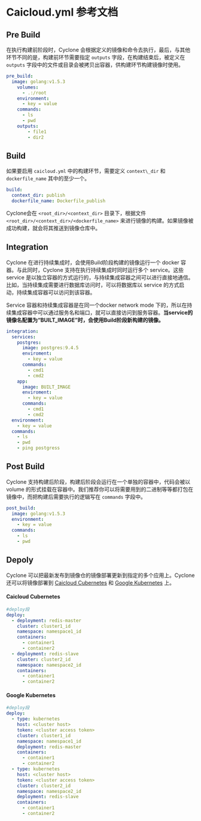 # Caicloud.yml 参考文档

## Pre Build

在执行构建前阶段时，Cyclone 会根据定义的镜像和命令去执行，最后，与其他环节不同的是，构建前环节需要指定 `outputs` 字段，在构建结束后，被定义在 `outputs` 字段中的文件或目录会被拷贝出容器，供构建环节构建镜像时使用。

```yml
pre_build:
  image: golang:v1.5.3
    volumes:
      - .:/root
    environment:
      - key = value
    commands:
      - ls
      - pwd
    outputs:
        - file1
        - dir2
```

## Build

如果要启用 `caicloud.yml` 中的构建环节，需要定义 `context\_dir` 和 `dockerfile_name` 其中的至少一个。

```yml
build:
  context_dir: publish
  dockerfile_name: Dockerfile_publish
```

Cyclone会在 `<root_dir>/<context_dir>` 目录下，根据文件 `<root_dir>/<context_dir>/<dockerfile_name>` 来进行镜像的构建。如果镜像被成功构建，就会将其推送到镜像仓库中。

## Integration

Cyclone 在进行持续集成时，会使用Build阶段构建的镜像运行一个 docker 容器。与此同时，Cyclone 支持在执行持续集成时同时运行多个 service。这些 service 是以独立容器的方式运行的，与持续集成容器之间可以进行直接地通信。比如，当持续集成需要进行数据库访问时，可以将数据库以 service 的方式启动，持续集成容器可以访问到该容器。

Service 容器和持续集成容器是在同一个docker network mode 下的，所以在持续集成容器中可以通过服务名和端口，就可以直接访问到服务容器。**当service的镜像名配置为“BUILT_IMAGE”时，会使用Build阶段新构建的镜像。**

```yml
integration:
  services:
    postgres:
      image: postgres:9.4.5
      enviroment:
        - key = value
      commands:
        - cmd1
        - cmd2
    app:
      image: BUILT_IMAGE
      enviroment:
        - key = value
      commands:
        - cmd1
        - cmd2
  environment:
    - key = value
  commands:
    - ls
    - pwd
    - ping postgress
```

## Post Build

Cyclone 支持构建后阶段，构建后阶段会运行在一个单独的容器中，代码会被以 volume 的形式挂载在容器中。我们推荐你可以将需要用到的二进制等等都打包在镜像中，而把构建后需要执行的逻辑写在 `commands` 字段中。

```yml
post_build:
  image: golang:v1.5.3
  environment:
    - key = value
  commands:
    - ls
    - pwd
```

## Depoly
Cyclone 可以把最新发布到镜像仓的镜像部署更新到指定的多个应用上。Cyclone 还可以将镜像部署到 [Caicloud Cubernetes](https://caicloud.io/products/cubernetes) 和 [Google Kubernetes](http://kubernetes.io/) 上。

#### Caicloud Cubernetes

```yml
#deploy段
deploy:
  - deployment: redis-master
    cluster: cluster1_id
    namespace: namespace1_id
    containers:
      - container1
      - container2
  - deployment: redis-slave
    cluster: cluster2_id
    namespace: namespace2_id
    containers:
      - container1
      - container2
```

#### Google Kubernetes

```yml
#deploy段
deploy:
  - type: kubernetes 
    host: <cluster host>
    token: <cluster access token>
    cluster: cluster1_id
    namespace: namespace1_id
    deployment: redis-master
    containers:
      - container1
      - container2
  - type: kubernetes 
    host: <cluster host>
    token: <cluster access token>
    cluster: cluster2_id
    namespace: namespace2_id
    deployment: redis-slave
    containers:
      - container1
      - container2
```
